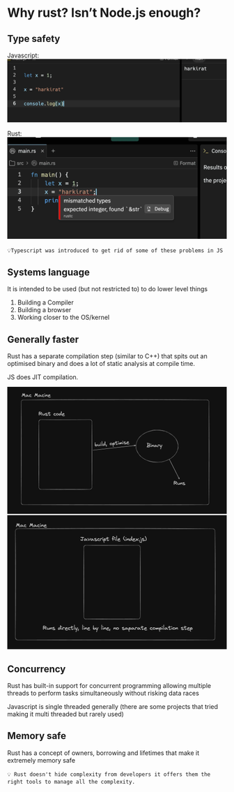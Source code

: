 # Why rust? Isn’t Node.js enough?

## Type safety
Javascript:
![Javascript](./images/Screenshot_2024-04-22_at_10.37.36_PM.webp)

Rust:
![Rust](./images/Screenshot_2024-04-22_at_10.38.06_PM.webp)

`💡Typescript was introduced to get rid of some of these problems in JS`

## Systems language
It is intended to be used (but not restricted to) to do lower level things
1. Building a Compiler
2. Building a browser
3. Working closer to the OS/kernel

## Generally faster
Rust has a separate compilation step (similar to C++) that spits out an optimised binary and does a lot of static analysis at compile time.

JS does JIT compilation. 

![Rust](./images/Screenshot_2024-04-23_at_1.10.01_AM.webp)
![Javascript](./images/Screenshot_2024-04-23_at_1.10.52_AM.webp)

## Concurrency
Rust has built-in support for concurrent programming allowing multiple threads to perform tasks simultaneously without risking data races

Javascript is single threaded generally (there are some projects that tried making it multi threaded but rarely used)
 
## Memory safe
Rust has a concept of owners, borrowing and lifetimes that make it extremely memory safe
 
`💡 Rust doesn't hide complexity from developers it offers them the right tools to manage all the complexity.`